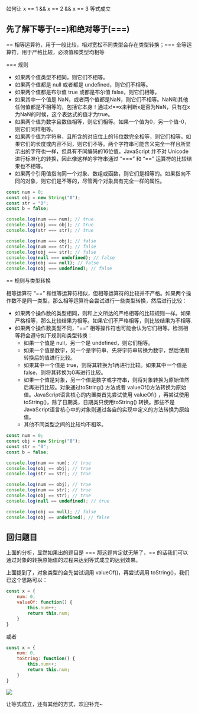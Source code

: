 如何让 x == 1 && x == 2 && x == 3 等式成立

## 先了解下等于(==)和绝对等于(===)

== 相等运算符，用于一般比较，相对宽松不同类型会存在类型转换；=== 全等运算符，用于严格比较，必须值和类型均相等

=== 规则

- 如果两个值类型不相同，则它们不相等。
- 如果两个值都是 null 或者都是 undefined，则它们不相等。
- 如果两个值都是布尔值 true 或都是布尔值 false，则它们相等。
- 如果其中一个值是 NaN，或者两个值都是NaN，则它们不相等。NaN和其他任何值都是不相等的，包括它本身！通过x!==x来判断x是否为NaN，只有在x为NaN的时候，这个表达式的值才为true。
- 如果两个值为数字且数值相等，则它们相等。如果一个值为0，另一个值-0，则它们同样相等。
- 如果两个值为字符串，且所含的对应位上的16位数完全相等，则它们相等。如果它们的长度或内容不同，则它们不等。两个字符串可能含义完全一样且所显示出的字符也一样，但具有不同编码的16位值。JavaScript 并不对 Unicode 进行标准化的转换，因此像这样的宇符串通过 “===” 和 “==” 运算符的比较结果也不相等。
- 如果两个引用值指向同一个对象、数组或函数，则它们是相等的。如果指向不同的对象，则它们是不等的，尽管两个对象具有完全一样的属性。

```js
const num = 0;
const obj = new String("0");
const str = "0";
const b = false;

console.log(num === num); // true
console.log(obj === obj); // true
console.log(str === str); // true

console.log(num === obj); // false
console.log(num === str); // false
console.log(obj === str); // false
console.log(null === undefined); // false
console.log(obj === null); // false
console.log(obj === undefined); // false
```

== 规则与类型转换

相等运算符 “==” 和恒等运算符相似，但相等运算符的比较并不严格。如果两个操作数不是同一类型，那么相等运算符会尝试进行一些类型转换，然后进行比较：

- 如果两个操作数的类型相同，则和上文所达的严格相等的比较规则一样。如果严格相等，那么比较结果为相等。如果它们不严格相等，则比较结果为不相等.
- 如果两个操作数类型不同，“==” 相等操作符也可能会认为它们相等。检测相等将会遵守如下规则和类型转换：
    - 如果一个值是 null，另一个是 undefined，则它们相等。
    - 如果一个值是数宇，另一个是字符串，先将宇符串转换为数宇，然后使用转换后的值进行比较。
    - 如果其中一个值是 true，则将其转换为1再进行比较。如果其中一个值是false，则将其转换为0再进行比较。
    - 如果一个值是对象，另一个值是数字或字符串，则将对象转换为原始值然后再进行比较。对象通过toString() 方法或者 valueOf()方法转换为原始值。JavaScript语言核心的内置类首先尝试使用 valueOf() ，再尝试使用 toString()，除了日期类，日期类只使用toString() 转换。那些不是JavaScript语言核心中的对象则通过各自的实现中定义的方法转换为原始值。
    - 其他不同类型之间的比较均不相箤。

```js
const num = 0;
const obj = new String("0");
const str = "0";
const b = false;

console.log(num == num); // true
console.log(obj == obj); // true
console.log(str == str); // true

console.log(num == obj); // true
console.log(num == str); // true
console.log(obj == str); // true
console.log(null == undefined); // true

console.log(obj == null); // false
console.log(obj == undefined); // false
```

## 回归题目

上面的分析，显然如果出的题目是 === 那这题肯定就无解了，== 的话我们可以通过对象的转换原始值的过程来达到等式成立的达到效果。

上面提到了，对象类型的会先尝试调用 valueOf()，再尝试调用 toString()，我们已这个思路可以：

```js
const x = {
    num: 0,
    valueOf: function() {
        this.num++;
        return this.num;
    }
}
```
或者
```js
const x = {
    num: 0,
    toString: function() {
        this.num++;
        return this.num;
    }
}
```

![](https://cdn.chenrf.com/20220622225541_GUAtyi_Screenshot.jpeg)

让等式成立，还有其他的方式，欢迎补充~


